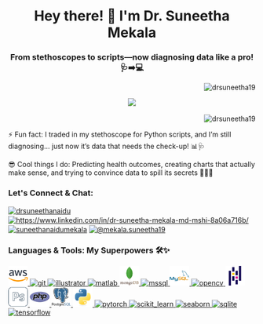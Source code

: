 <h1 align="center">Hey there! 👋 I'm Dr. Suneetha Mekala</h1> 
<h3 align="center">From stethoscopes to scripts—now diagnosing data like a pro! 🩺➡️💻</h3> <p align="right"> <img src="https://komarev.com/ghpvc/?username=drsuneetha19&label=Profile%20views&color=0e75b6&style=flat" alt="drsuneetha19" /> </p>


<p align="center">
    <img src="https://media.licdn.com/dms/image/v2/D4D12AQHWoJE_siaWiw/article-cover_image-shrink_720_1280/article-cover_image-shrink_720_1280/0/1706722485460?e=2147483647&v=beta&t=YJKwMu_L7lShdowhk20HdKkdcPALxsoPe9irQTRYyLs" width="400" />
</p>

<p align="right"> <img src="https://komarev.com/ghpvc/?username=drsuneetha19&label=Profile%20views&color=0e75b6&style=flat" alt="drsuneetha19" /> </p>




⚡ Fun fact: I traded in my stethoscope for Python scripts, and I’m still diagnosing... just now it’s data that needs the check-up! 📊🩺 





😎 Cool things I do: Predicting health outcomes, creating charts that actually make sense, and trying to convince data to spill its secrets 🕵️‍♀️💡

<h3 align="left">Let's Connect & Chat:</h3> <p align="left"> <a href="https://twitter.com/drsuneethanaidu" target="blank"><img align="center" src="https://raw.githubusercontent.com/rahuldkjain/github-profile-readme-generator/master/src/images/icons/Social/twitter.svg" alt="drsuneethanaidu" height="30" width="40" /></a> <a href="https://linkedin.com/in/https://www.linkedin.com/in/dr-suneetha-mekala-md-mshi-8a06a716b/" target="blank"><img align="center" src="https://raw.githubusercontent.com/rahuldkjain/github-profile-readme-generator/master/src/images/icons/Social/linked-in-alt.svg" alt="https://www.linkedin.com/in/dr-suneetha-mekala-md-mshi-8a06a716b/" height="30" width="40" /></a> <a href="https://kaggle.com/suneethanaidumekala" target="blank"><img align="center" src="https://raw.githubusercontent.com/rahuldkjain/github-profile-readme-generator/master/src/images/icons/Social/kaggle.svg" alt="suneethanaidumekala" height="30" width="40" /></a> <a href="https://medium.com/@mekala.suneetha19" target="blank"><img align="center" src="https://raw.githubusercontent.com/rahuldkjain/github-profile-readme-generator/master/src/images/icons/Social/medium.svg" alt="@mekala.suneetha19" height="30" width="40" /></a> </p> <h3 align="left">Languages & Tools: My Superpowers 🛠️✨</h3> <p align="left"> <a href="https://aws.amazon.com" target="_blank" rel="noreferrer"> <img src="https://raw.githubusercontent.com/devicons/devicon/master/icons/amazonwebservices/amazonwebservices-original-wordmark.svg" alt="aws" width="40" height="40"/> </a> <a href="https://git-scm.com/" target="_blank" rel="noreferrer"> <img src="https://www.vectorlogo.zone/logos/git-scm/git-scm-icon.svg" alt="git" width="40" height="40"/> </a> <a href="https://www.adobe.com/in/products/illustrator.html" target="_blank" rel="noreferrer"> <img src="https://www.vectorlogo.zone/logos/adobe_illustrator/adobe_illustrator-icon.svg" alt="illustrator" width="40" height="40"/> </a> <a href="https://www.mathworks.com/" target="_blank" rel="noreferrer"> <img src="https://upload.wikimedia.org/wikipedia/commons/2/21/Matlab_Logo.png" alt="matlab" width="40" height="40"/> </a> <a href="https://www.mongodb.com/" target="_blank" rel="noreferrer"> <img src="https://raw.githubusercontent.com/devicons/devicon/master/icons/mongodb/mongodb-original-wordmark.svg" alt="mongodb" width="40" height="40"/> </a> <a href="https://www.microsoft.com/en-us/sql-server" target="_blank" rel="noreferrer"> <img src="https://www.svgrepo.com/show/303229/microsoft-sql-server-logo.svg" alt="mssql" width="40" height="40"/> </a> <a href="https://www.mysql.com/" target="_blank" rel="noreferrer"> <img src="https://raw.githubusercontent.com/devicons/devicon/master/icons/mysql/mysql-original-wordmark.svg" alt="mysql" width="40" height="40"/> </a> <a href="https://opencv.org/" target="_blank" rel="noreferrer"> <img src="https://www.vectorlogo.zone/logos/opencv/opencv-icon.svg" alt="opencv" width="40" height="40"/> </a> <a href="https://pandas.pydata.org/" target="_blank" rel="noreferrer"> <img src="https://raw.githubusercontent.com/devicons/devicon/2ae2a900d2f041da66e950e4d48052658d850630/icons/pandas/pandas-original.svg" alt="pandas" width="40" height="40"/> </a> <a href="https://www.photoshop.com/en" target="_blank" rel="noreferrer"> <img src="https://raw.githubusercontent.com/devicons/devicon/master/icons/photoshop/photoshop-line.svg" alt="photoshop" width="40" height="40"/> </a> <a href="https://www.php.net" target="_blank" rel="noreferrer"> <img src="https://raw.githubusercontent.com/devicons/devicon/master/icons/php/php-original.svg" alt="php" width="40" height="40"/> </a> <a href="https://www.postgresql.org" target="_blank" rel="noreferrer"> <img src="https://raw.githubusercontent.com/devicons/devicon/master/icons/postgresql/postgresql-original-wordmark.svg" alt="postgresql" width="40" height="40"/> </a> <a href="https://www.python.org" target="_blank" rel="noreferrer"> <img src="https://raw.githubusercontent.com/devicons/devicon/master/icons/python/python-original.svg" alt="python" width="40" height="40"/> </a> <a href="https://pytorch.org/" target="_blank" rel="noreferrer"> <img src="https://www.vectorlogo.zone/logos/pytorch/pytorch-icon.svg" alt="pytorch" width="40" height="40"/> </a> <a href="https://scikit-learn.org/" target="_blank" rel="noreferrer"> <img src="https://upload.wikimedia.org/wikipedia/commons/0/05/Scikit_learn_logo_small.svg" alt="scikit_learn" width="40" height="40"/> </a> <a href="https://seaborn.pydata.org/" target="_blank" rel="noreferrer"> <img src="https://seaborn.pydata.org/_images/logo-mark-lightbg.svg" alt="seaborn" width="40" height="40"/> </a> <a href="https://www.sqlite.org/" target="_blank" rel="noreferrer"> <img src="https://www.vectorlogo.zone/logos/sqlite/sqlite-icon.svg" alt="sqlite" width="40" height="40"/> </a> <a href="https://www.tensorflow.org" target="_blank" rel="noreferrer"> <img src="https://www.vectorlogo.zone/logos/tensorflow/tensorflow-icon.svg" alt="tensorflow" width="40" height="40"/> </a> </p>
